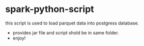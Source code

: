 # spark-python-script
this script is used to load parquet data into postgress database.

- provides jar file and script shold be in same folder.
- enjoy!
